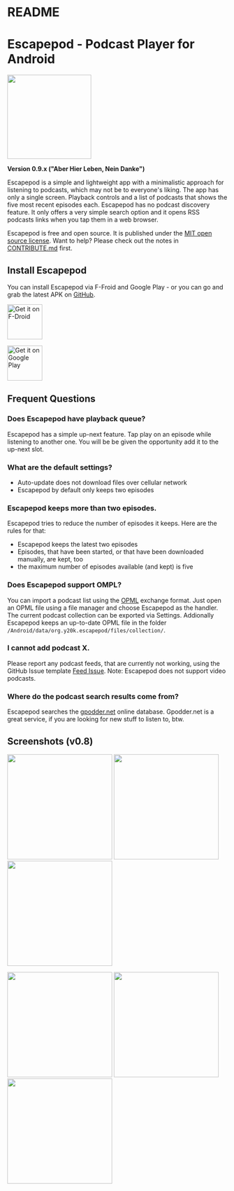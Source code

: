 README
======

# Escapepod - Podcast Player for Android
<img src="https://raw.githubusercontent.com/y20k/escapepod/master/app/src/main/res/mipmap-xxxhdpi/ic_launcher_round.png" width="192" />

**Version 0.9.x ("Aber Hier Leben, Nein Danke")**

Escapepod is a simple and lightweight app with a minimalistic approach for listening to podcasts, which may not be to everyone's liking. The app has only a single screen. Playback controls and a list of podcasts that shows the five most recent episodes each. Escapepod has no podcast discovery feature. It only offers a very simple search option and it opens RSS podcasts links when you tap them in a web browser.

Escapepod is free and open source. It is published under the [MIT open source license](https://opensource.org/licenses/MIT). Want to help? Please check out the notes in [CONTRIBUTE.md](https://github.com/y20k/escapepod/blob/master/CONTRIBUTE.md) first.

## Install Escapepod
You can install Escapepod via F-Froid and Google Play - or you can go and grab the latest APK on [GitHub](https://github.com/y20k/escapepod/releases).

[<img src="https://fdroid.gitlab.io/artwork/badge/get-it-on.png" alt="Get it on F-Droid" height="80">](https://f-droid.org/packages/org.y20k.escapepod/)

[<img src="https://play.google.com/intl/en_us/badges/images/generic/en-play-badge.png" alt="Get it on Google Play" height="80">](https://play.google.com/store/apps/details?id=org.y20k.escapepod)

## Frequent Questions

### Does Escapepod have playback queue?
Escapepod has a simple up-next feature. Tap play on an episode while listening to another one. You will be be given the opportunity add it to the up-next slot.

### What are the default settings?
- Auto-update does not download files over cellular network
- Escapepod by default only keeps two episodes

### Escapepod keeps more than two episodes.
Escapepod tries to reduce the number of episodes it keeps. Here are the rules for that:

- Escapepod keeps the latest two episodes
- Episodes, that have been started, or that have been downloaded manually, are kept, too
- the maximum number of episodes available (and kept) is five

### Does Escapepod support OMPL?
You can import a podcast list using the [OPML](https://en.wikipedia.org/wiki/OPML) exchange format. Just open an OPML file using a file manager and choose Escapepod as the handler. The current podcast collection can be exported via Settings. Addionally Escapepod keeps an up-to-date OPML file in the folder `/Android/data/org.y20k.escapepod/files/collection/`.

### I cannot add podcast X.
Please report any podcast feeds, that are currently not working, using the GitHub Issue template [Feed Issue](https://github.com/y20k/escapepod/issues/new?assignees=&labels=feed+issue&template=feed-issue.md&title=%5BFeed%5D). Note: Escapepod does not support video podcasts.

### Where do the podcast search results come from?
Escapepod searches the [gpodder.net](https://gpodder.net/directory/) online database. Gpodder.net is a great service, if you are looking for new stuff to listen to, btw.


## Screenshots (v0.8)
[<img src="https://raw.githubusercontent.com/y20k/escapepod/master/metadata/en-US/phoneScreenshots/01-lockscreen-active-v0.8-oneplus5.png" width="240">](https://raw.githubusercontent.com/y20k/escapepod/master/metadata/en-US/phoneScreenshots/01-lockscreen-active-v0.8-oneplus5.png)
[<img src="https://raw.githubusercontent.com/y20k/escapepod/master/metadata/en-US/phoneScreenshots/02-playback-v0.8-oneplus5.png" width="240">](https://raw.githubusercontent.com/y20k/escapepod/master/metadata/en-US/phoneScreenshots/02-playback-v0.8-oneplus5.png)
[<img src="https://raw.githubusercontent.com/y20k/escapepod/master/metadata/en-US/phoneScreenshots/03-large-player-sheet-v0.8-oneplus5.png" width="240">](https://raw.githubusercontent.com/y20k/escapepod/master/metadata/en-US/phoneScreenshots/03-large-player-sheet-v0.8-oneplus5.png)

[<img src="https://raw.githubusercontent.com/y20k/escapepod/master/metadata/en-US/phoneScreenshots/04-show_notes-v0.8-oneplus5.png" width="240">](https://raw.githubusercontent.com/y20k/escapepod/master/metadata/en-US/phoneScreenshots/04-show_notes-v0.8-oneplus5.png)
[<img src="https://raw.githubusercontent.com/y20k/escapepod/master/metadata/en-US/phoneScreenshots/05-podcast-details-v0.8-oneplus5.png" width="240">](https://raw.githubusercontent.com/y20k/escapepod/master/metadata/en-US/phoneScreenshots/05-podcast-details-v0.8-oneplus5.png)
[<img src="https://raw.githubusercontent.com/y20k/escapepod/master/metadata/en-US/phoneScreenshots/06-add-podcast-v0.8-oneplus5.png" width="240">](https://raw.githubusercontent.com/y20k/escapepod/master/metadata/en-US/phoneScreenshots/06-add-podcast-v0.8-oneplus5.png)
